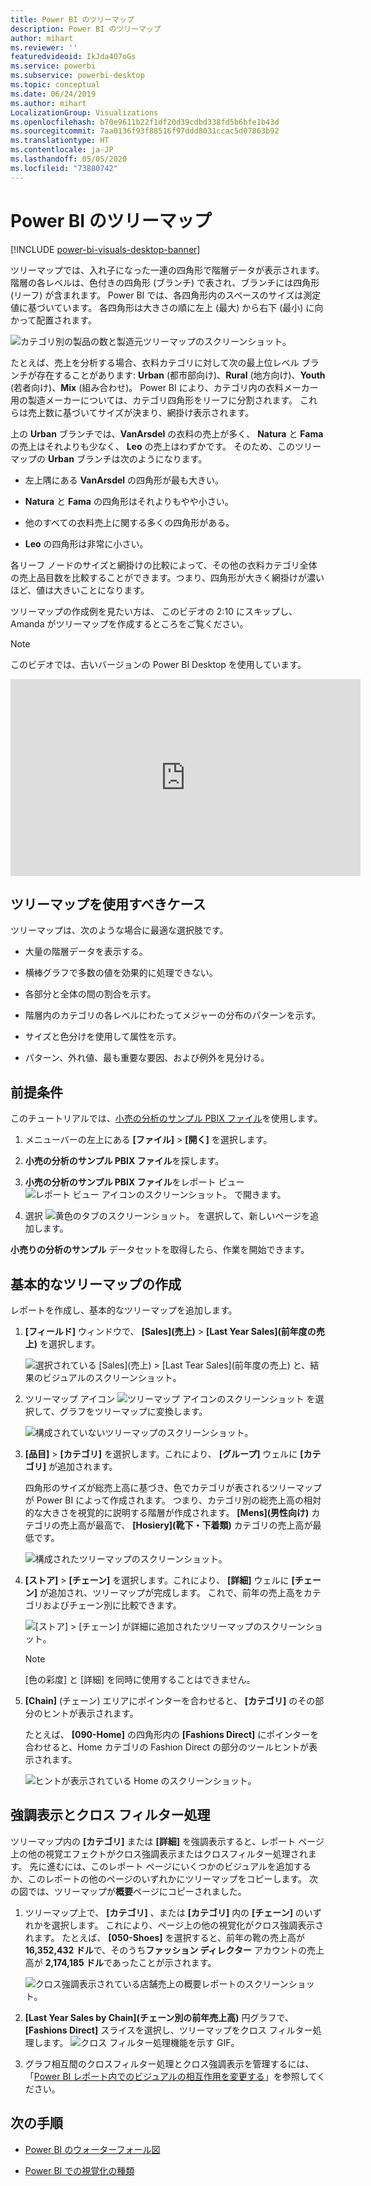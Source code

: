 ```yaml
---
title: Power BI のツリーマップ
description: Power BI のツリーマップ
author: mihart
ms.reviewer: ''
featuredvideoid: IkJda4O7oGs
ms.service: powerbi
ms.subservice: powerbi-desktop
ms.topic: conceptual
ms.date: 06/24/2019
ms.author: mihart
LocalizationGroup: Visualizations
ms.openlocfilehash: b70e9611b22f1df20d39cdbd338fd5b6bfe1b43d
ms.sourcegitcommit: 7aa0136f93f88516f97ddd8031ccac5d07863b92
ms.translationtype: HT
ms.contentlocale: ja-JP
ms.lasthandoff: 05/05/2020
ms.locfileid: "73880742"
---
```

# <a name="treemaps-in-power-bi"></a>Power BI のツリーマップ

[!INCLUDE [power-bi-visuals-desktop-banner](../includes/power-bi-visuals-desktop-banner.md)]

ツリーマップでは、入れ子になった一連の四角形で階層データが表示されます。 階層の各レベルは、色付きの四角形 (ブランチ) で表され、ブランチには四角形 (リーフ) が含まれます。 Power BI では、各四角形内のスペースのサイズは測定値に基づいています。 各四角形は大きさの順に左上 (最大) から右下 (最小) に向かって配置されます。

![カテゴリ別の製品の数と製造元ツリーマップのスクリーンショット。](media/power-bi-visualization-treemaps/pbi-nancy-viz-treemap.png)

たとえば、売上を分析する場合、衣料カテゴリに対して次の最上位レベル ブランチが存在することがあります: **Urban** (都市部向け)、**Rural** (地方向け)、**Youth** (若者向け)、**Mix** (組み合わせ)。 Power BI により、カテゴリ内の衣料メーカー用の製造メーカーについては、カテゴリ四角形をリーフに分割されます。 これらは売上数に基づいてサイズが決まり、網掛け表示されます。

上の **Urban** ブランチでは、**VanArsdel** の衣料の売上が多く、 **Natura** と **Fama** の売上はそれよりも少なく、 **Leo** の売上はわずかです。 そのため、このツリーマップの **Urban** ブランチは次のようになります。

* 左上隅にある **VanArsdel** の四角形が最も大きい。

* **Natura** と **Fama** の四角形はそれよりもやや小さい。

* 他のすべての衣料売上に関する多くの四角形がある。

* **Leo** の四角形は非常に小さい。

各リーフ ノードのサイズと網掛けの比較によって、その他の衣料カテゴリ全体の売上品目数を比較することができます。つまり、四角形が大きく網掛けが濃いほど、値は大きいことになります。

ツリーマップの作成例を見たい方は、 このビデオの 2:10 にスキップし、Amanda がツリーマップを作成するところをご覧ください。

   > [!NOTE]
   > このビデオでは、古いバージョンの Power BI Desktop を使用しています。
   > 
   > 

<iframe width="560" height="315" src="https://www.youtube.com/embed/IkJda4O7oGs" frameborder="0" allowfullscreen></iframe>

## <a name="when-to-use-a-treemap"></a>ツリーマップを使用すべきケース

ツリーマップは、次のような場合に最適な選択肢です。

* 大量の階層データを表示する。

* 横棒グラフで多数の値を効果的に処理できない。

* 各部分と全体の間の割合を示す。

* 階層内のカテゴリの各レベルにわたってメジャーの分布のパターンを示す。

* サイズと色分けを使用して属性を示す。

* パターン、外れ値、最も重要な要因、および例外を見分ける。

## <a name="prerequisite"></a>前提条件

このチュートリアルでは、[小売の分析のサンプル PBIX ファイル](https://download.microsoft.com/download/9/6/D/96DDC2FF-2568-491D-AAFA-AFDD6F763AE3/Retail%20Analysis%20Sample%20PBIX.pbix)を使用します。

1. メニューバーの左上にある **[ファイル]**  >  **[開く]** を選択します。
   
2. **小売の分析のサンプル PBIX ファイル**を探します。

1. **小売の分析のサンプル PBIX ファイル**をレポート ビュー ![レポート ビュー アイコンのスクリーンショット。](media/power-bi-visualization-kpi/power-bi-report-view.png) で開きます。

1. 選択 ![黄色のタブのスクリーンショット。](media/power-bi-visualization-kpi/power-bi-yellow-tab.png) を選択して、新しいページを追加します。


**小売りの分析のサンプル** データセットを取得したら、作業を開始できます。

## <a name="create-a-basic-treemap"></a>基本的なツリーマップの作成

レポートを作成し、基本的なツリーマップを追加します。


1. **[フィールド]** ウィンドウで、 **[Sales]\(売上\)**  >  **[Last Year Sales]\(前年度の売上\)** を選択します。

   ![選択されている [Sales]\(売上\) > [Last Tear Sales]\(前年度の売上\) と、結果のビジュアルのスクリーンショット。](media/power-bi-visualization-treemaps/treemapfirstvalue-new.png)

1. ツリーマップ アイコン  ![ツリーマップ アイコンのスクリーンショット ](media/power-bi-visualization-treemaps/power-bi-treemap-icon.png) を選択して、グラフをツリーマップに変換します。

   ![構成されていないツリーマップのスクリーンショット。](media/power-bi-visualization-treemaps/treemapconvertto-new.png)

1. **[品目]**  >  **[カテゴリ]** を選択します。これにより、 **[グループ]** ウェルに **[カテゴリ]** が追加されます。

    四角形のサイズが総売上高に基づき、色でカテゴリが表されるツリーマップが Power BI によって作成されます。 つまり、カテゴリ別の総売上高の相対的な大きさを視覚的に説明する階層が作成されます。 **[Mens]\(男性向け\)** カテゴリの売上高が最高で、 **[Hosiery]\(靴下・下着類\)** カテゴリの売上高が最低です。

    ![構成されたツリーマップのスクリーンショット。](media/power-bi-visualization-treemaps/power-bi-complete.png)

1. **[ストア]**  >  **[チェーン]** を選択します。これにより、 **[詳細]** ウェルに **[チェーン]** が追加され、ツリーマップが完成します。 これで、前年の売上高をカテゴリおよびチェーン別に比較できます。

   ![[ストア] > [チェーン] が詳細に追加されたツリーマップのスクリーンショット。](media/power-bi-visualization-treemaps/power-bi-details.png)

   > [!NOTE]
   > [色の彩度] と [詳細] を同時に使用することはできません。

1. **[Chain]** (チェーン) エリアにポインターを合わせると、 **[カテゴリ]** のその部分のヒントが表示されます。

    たとえば、 **[090-Home]** の四角形内の **[Fashions Direct]** にポインターを合わせると、Home カテゴリの Fashion Direct の部分のツールヒントが表示されます。

   ![ヒントが表示されている Home のスクリーンショット。](media/power-bi-visualization-treemaps/treemaphoverdetail-new.png)


## <a name="highlighting-and-cross-filtering"></a>強調表示とクロス フィルター処理

ツリーマップ内の **[カテゴリ]** または **[詳細]** を強調表示すると、レポート ページ上の他の視覚エフェクトがクロス強調表示またはクロスフィルター処理されます。 先に進むには、このレポート ページにいくつかのビジュアルを追加するか、このレポートの他のページのいずれかにツリーマップをコピーします。 次の図では、ツリーマップが**概要**ページにコピーされました。 

1. ツリーマップ上で、 **[カテゴリ]** 、または **[カテゴリ]** 内の **[チェーン]** のいずれかを選択します。 これにより、ページ上の他の視覚化がクロス強調表示されます。 たとえば、 **[050-Shoes]** を選択すると、前年の靴の売上高が **16,352,432 ドル**で、そのうち**ファッション ディレクター** アカウントの売上高が **2,174,185 ドル**であったことが示されます。

   ![クロス強調表示されている店舗売上の概要レポートのスクリーンショット。](media/power-bi-visualization-treemaps/treemaphiliting.png)

1. **[Last Year Sales by Chain]\(チェーン別の前年売上高\)** 円グラフで、 **[Fashions Direct]** スライスを選択し、ツリーマップをクロス フィルター処理します。
   ![クロス フィルター処理機能を示す GIF。](media/power-bi-visualization-treemaps/treemapnoowl.gif)

1. グラフ相互間のクロスフィルター処理とクロス強調表示を管理するには、「[Power BI レポート内でのビジュアルの相互作用を変更する](../service-reports-visual-interactions.md)」を参照してください。

## <a name="next-steps"></a>次の手順

* [Power BI のウォーターフォール図](power-bi-visualization-waterfall-charts.md)

* [Power BI での視覚化の種類](power-bi-visualization-types-for-reports-and-q-and-a.md)
